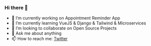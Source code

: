 ### Hi there 👋

- 🔭 I’m currently working on Appointment Reminder App
- 🌱 I’m currently learning VueJS & Django & Tailwind & Microservices
- 👯 I’m looking to collaborate on Open Source Projects
- 💬 Ask me about anything
- 📫 How to reach me: [Twitter](https://twitter.com/imadzguy)
